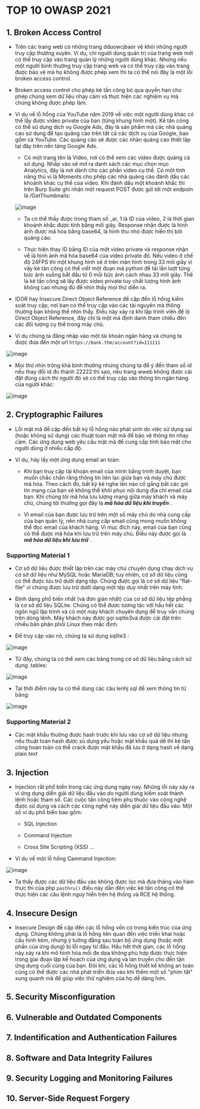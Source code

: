 # TOP 10 OWASP 2021

## 1. Broken Access Control

- Trên các trang web có những trang dduowcjbaor vệ khỏi những người truy cập thường xuyên. Ví dụ, chỉ người dùng quản trị của trang web mới có thể truy cập vào trang quản lý những người dùng khác. Nhưng nếu một người bình thường truy cập trang web và có thể truy cập vào trang được bảo vệ mà họ không được phép xem thì ta có thể nói đây là một lỗi broken access control.

- Broken access control cho phép kẻ tấn công bỏ qua quyền hạn cho phép chúng xem dữ liệu nhạy cảm và thực hiện các nghiệm vụ mà chúng không được phép làm.

- Ví dụ về lỗ hổng của YouTube năm 2019 về việc một người dùng khác có thể lấy được video private của bạn (từng khung hình một). Kẻ tân công có thể sử dụng dịch vụ Google Ads, đây là sản phẩm mà các nhà quảng cáo sử dụng để tạo quảng cáo trên tất cả các dịch vụ của Google, bao gồm cả YouTube. Các quảng cáo sẽ được các nhàn quảng cáo thiết lập tại đây trên nền tảng Google Ads.

  - Có một trang tên là Video, nơi có thể xem các video được quảng cá sử dụng. Nhấp vào sẽ mở ra danh sách các mục chọn mục Analytics, đây là nơi dành cho các phần video cụ thể. Có một tính năng thú vị là Moments cho phép các nhà quảng cáo đánh dấu các khoảnh khác cụ thể của video. Khi đánh dấu một khoảnh khắc thì trên Burp Suite ghi nhận một request POST được gửi tới một endpoin là /GetThumbnails:
 
  ![image](https://github.com/user-attachments/assets/af84e189-4530-4acb-9e0e-715f2086d720)
  - Ta có thể thấy được trong tham số _ar, 1 là ID của video, 2 là thời gian khoảnh khắc được tính bằng mili giây. Response nhận được là hình ảnh được mã hóa bằng base64, là hình thu nhỏ được hiển thị bởi quảng cáo.
 
  - Thực hiện thay ID bằng ID của một video private và response nhận về là hình ảnh mã hóa base64 của video private đó. Nếu video ở chế độ 24FPS thì một khung hình sẽ ở trên màn hình trong 33 mili giây vì vậy kẻ tân công có thể viết một đoạn mã python để tải lần lượt từng bức ảnh xuống bắt đầu từ 0 mỗi bức ảnh cách nhau 33 mili giây. Thế là kẻ tấn công sẽ lấy được video private tuy chất lượng hình ảnh không cao nhưng đủ để nhìn thấy mọi thứ diễn ra.

- IDOR  hay Insecure Direct Object Reference đề cập đến lỗ hổng kiểm soát truy cập, nơi bạn có thể truy cập vào các tài nguyên mà thông thường bạn không thể nhìn thấy. Điều này xảy ra khi lập trình viên để lộ Direct Object Reference, đây chỉ là một mã định danh tham chiếu đến các đối tượng cụ thể trong máy chủ.

- Ví dụ chúng ta đăng nhập vào một tài khoản ngân hàng và chúng ta được đưa đến một url `https://bank.thm/account?id=111111`

![image](https://github.com/user-attachments/assets/76ed41ac-e07e-4512-9396-b78f32f0c3a2)

- Mọi thứ nhìn trông khá bình thường nhưng chúng ta để ý đến tham số id nếu thay đổi id đo thành 22222 thì sao, nếu trang wweb không được cài đặt đúng cách thì người đó sẽ có thể truy cập vào thông tin ngân hàng của người khác:

![image](https://github.com/user-attachments/assets/5debb8e1-749b-49ad-bb81-4bd94752efeb)


## 2. Cryptographic Failures

- Lỗi mật mã đề cập đến bất kỳ lỗ hổng nào phát sinh do việc sử dụng sai (hoặc không sử dụng) các thuật toán mật mã để bảo vệ thông tin nhạy cảm. Các ứng dụng web yêu cầu mật mã để cung cấp tính bảo mật cho người dùng ở nhiều cấp độ.

- Ví dụ, hãy lấy một ứng dụng email an toàn:

  - Khi bạn truy cập tài khoản email của mình bằng trình duyệt, bạn muốn chắc chắn rằng thông tin liên lạc giữa bạn và máy chủ được mã hóa. Theo cách đó, bất kỳ kẻ nghe lén nào cố gắng bắt các gói tin mạng của bạn sẽ không thể khôi phục nội dung địa chỉ email của bạn. Khi chúng tôi mã hóa lưu lượng mạng giữa máy khách và máy chủ, chúng tôi thường gọi đây là ***mã hóa dữ liệu khi truyền*** .

  - Vì email của bạn được lưu trữ trên một số máy chủ do nhà cung cấp của bạn quản lý, nên nhà cung cấp email cũng mong muốn không thể đọc email của khách hàng. Vì mục đích này, email của bạn cũng có thể được mã hóa khi lưu trữ trên máy chủ. Điều này được gọi là ***mã hóa dữ liệu khi lưu trữ*** .

### Supporting Material 1

- Cơ sở dữ liệu được thiết lập trên các máy chủ chuyên dụng chạy dịch vụ cơ sở dữ liệu như MySQL hoặc MariaDB; tuy nhiên, cơ sở dữ liệu cũng có thể được lưu trữ dưới dạng tệp. Chúng được gọi là cơ sở dữ liệu "flat-file" vì chúng được lưu trữ dưới dạng một tệp duy nhất trên máy tính.

- Định dạng phổ biến nhất (và đơn giản nhất) của cơ sở dữ liệu tệp phẳng là cơ sở dữ liệu SQLite. Chúng có thể được tương tác với hầu hết các ngôn ngữ lập trình và có một máy khách chuyên dụng để truy vấn chúng trên dòng lệnh. Máy khách này được gọi sqlite3và được cài đặt trên nhiều bản phân phối Linux theo mặc định.

- Để truy cập vào nó, chúng ta sử dụng  sqlite3 <database-name>:

![image](https://github.com/user-attachments/assets/bbec9e30-fc7a-4695-8049-18c909227d8c)

- Từ đây, chúng ta có thể xem các bảng trong cơ sở dữ liệu bằng cách sử dụng  .tables:

![image](https://github.com/user-attachments/assets/b4d2ee26-66cd-4e2a-97ef-576ddd1885ee)

- Tại thời điểm này ta có thể dùng các câu lenhj sql để xem thông tin từ bảng:

![image](https://github.com/user-attachments/assets/32f14fdb-e96d-43c0-839b-abd12066d8eb)


### Supporting Material 2

- Các mật khẩu thường được hash trước khi lưu vào cơ sở dữ liệu nhưng nếu thuật toán hash được sủ dụng yếu hoặc mật khẩu quá dễ thì kẻ tấn công hoàn toàn có thể crack được mật khẩu đã lưu ở dạng hash về dạng plain text

## 3. Injection

- Injection rất phổ biến trong các ứng dụng ngày nay. Những lỗi này xảy ra vì ứng dụng diễn giải dữ liệu đầu vào do người dùng kiểm soát thành lệnh hoặc tham số. Các cuộc tấn công tiêm phụ thuộc vào công nghệ được sử dụng và cách các công nghệ này diễn giải dữ liệu đầu vào. Một số ví dụ phổ biến bao gồm:
  
  - SQL Injection
 
  - Command Injection
 
  - Cross Site Scripting (XSS) ...

- Ví dụ về một lỗ hổng Cammand Injection:

![image](https://github.com/user-attachments/assets/f30babb8-c19d-46d2-8d10-a324dffe743f)

- Ta thấy được các dữ liệu đầu vào không được lọc mà đưa thảng vào hàm thực thi của php `pasthru()` điều này dẫn đến việc kẻ tấn công có thể thực hiện các câu lệnh nguy hiển trên hệ thống và RCE hệ thống.

## 4. Insecure Design

- Insecure Design đề cập đến các lỗ hổng vốn có trong kiến ​​trúc của ứng dụng. Chúng không phải là lỗ hổng liên quan đến việc triển khai hoặc cấu hình kém, nhưng ý tưởng đằng sau toàn bộ ứng dụng (hoặc một phần của ứng dụng) bị lỗi ngay từ đầu. Hầu hết thời gian, các lỗ hổng này xảy ra khi mô hình hóa mối đe dọa không phù hợp được thực hiện trong giai đoạn lập kế hoạch của ứng dụng và lan truyền cho đến tận ứng dụng cuối cùng của bạn. Đôi khi, các lỗ hổng thiết kế không an toàn cũng có thể được các nhà phát triển đưa vào khi thêm một số "phím tắt" xung quanh mã để giúp việc thử nghiệm của họ dễ dàng hơn. 



## 5. Security Misconfiguration




## 6. Vulnerable and Outdated Components





## 7. Indentification and Authentication Failures 




## 8. Software and Data Integrity Failures





## 9. Security Logging and Monitoring Failures





## 10. Server-Side Request Forgery





